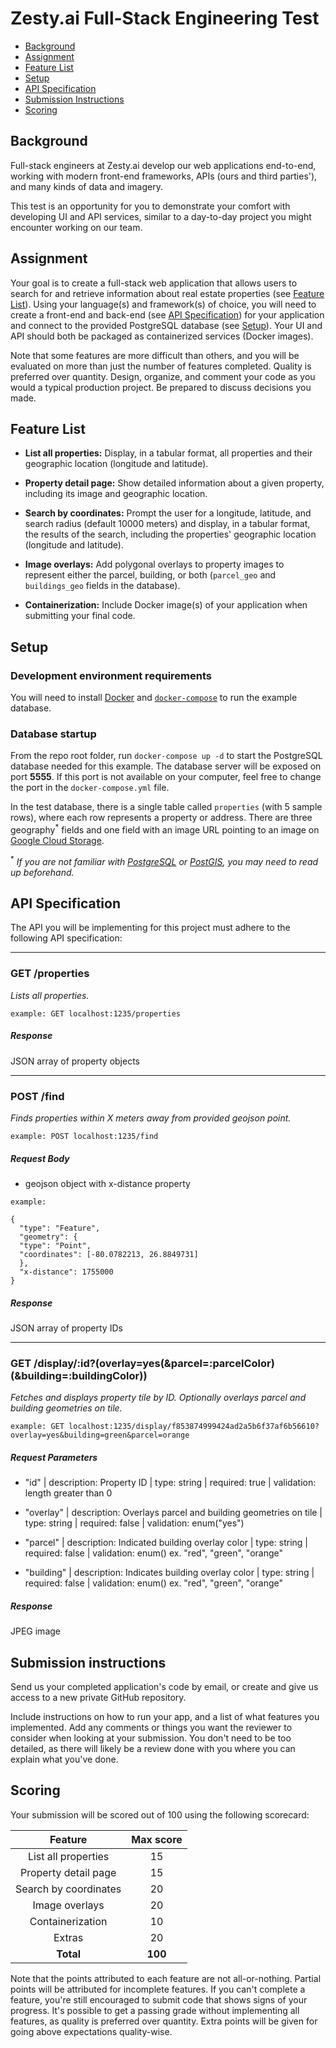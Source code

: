 # Zesty.ai Full-Stack Engineering Test

- [Background](#background)
- [Assignment](#assignment)
- [Feature List](#feature-list)
- [Setup](#setup)
- [API Specification](#api-specification)
- [Submission Instructions](#submission-instructions)
- [Scoring](#scoring)

## Background

Full-stack engineers at Zesty.ai develop our web applications end-to-end, working with modern front-end frameworks, APIs (ours and third parties'), and many kinds of data and imagery.

This test is an opportunity for you to demonstrate your comfort with developing UI and API services, similar to a day-to-day project you might encounter working on our team.


## Assignment

Your goal is to create a full-stack web application that allows users to search for and retrieve information about real estate properties (see [Feature List](#feature-list)). Using your language(s) and framework(s) of choice, you will need to create a front-end and back-end (see [API Specification](#api-specification)) for your application and connect to the provided PostgreSQL database (see [Setup](#setup)). Your UI and API should both be packaged as containerized services (Docker images).

Note that some features are more difficult than others, and you will be evaluated on more than just the number of
features completed. Quality is preferred over quantity. Design, organize, and comment your code as you would a typical 
production project. Be prepared to discuss decisions you made.

## Feature List

* **List all properties:** Display, in a tabular format, all properties and their geographic location (longitude and 
  latitude).
  
* **Property detail page:** Show detailed information about a given property, including its image and geographic location.

* **Search by coordinates:** Prompt the user for a longitude, latitude, and search radius (default 10000 meters) and 
  display, in a tabular format, the results of the search, including the properties' geographic location (longitude and 
  latitude).

* **Image overlays:** Add polygonal overlays to property images to represent either the parcel, building, or both 
  (`parcel_geo` and `buildings_geo` fields in the database).

* **Containerization:** Include Docker image(s) of your application when submitting your final code.

## Setup

### Development environment requirements
You will need to install [Docker](https://www.docker.com/products/docker-desktop) and 
[`docker-compose`](https://docs.docker.com/compose/install/) to run the example database.

### Database startup
From the repo root folder, run `docker-compose up -d` to start the PostgreSQL database needed for this example. The 
database server will be exposed on port **5555**. If this port is not available on your computer, feel free to change 
the port in the `docker-compose.yml` file.

In the test database, there is a single table called `properties` (with 5 sample rows), where each row represents a 
property or address. There are three geography<sup>*</sup> fields and one field with an image URL pointing to an image on [Google Cloud Storage](https://cloud.google.com/storage/).

<sup>*</sup> *If you are not familiar with [PostgreSQL](https://www.postgresql.org/) or [PostGIS](https://postgis.net/), you may need to read up beforehand.*

## API Specification
The API you will be implementing for this project must adhere to the following API specification:

***

### GET /properties
*Lists all properties.*

`example: GET localhost:1235/properties`

##### Response
JSON array of property objects

***

### POST /find
*Finds properties within X meters away from provided geojson point.*

`example: POST localhost:1235/find`

##### Request Body
- geojson object with x-distance property

```
example:

{
  "type": "Feature",
  "geometry": {
  "type": "Point",
  "coordinates": [-80.0782213, 26.8849731]
  },
  "x-distance": 1755000
}
```

##### Response
JSON array of property IDs

***

### GET /display/:id?(overlay=yes(&parcel=:parcelColor)(&building=:buildingColor))

*Fetches and displays property tile by ID. Optionally overlays parcel and building geometries on tile.*

`example: GET localhost:1235/display/f853874999424ad2a5b6f37af6b56610?overlay=yes&building=green&parcel=orange`

##### Request Parameters
- "id" | description: Property ID | type: string | required: true | validation: length greater than 0

- "overlay" | description: Overlays parcel and building geometries on tile | type: string | required: false | validation: enum("yes")

- "parcel" | description: Indicated building overlay color | type: string | required: false | validation: enum() ex. "red", "green", "orange"

- "building" | description: Indicates building overlay color | type: string | required: false | validation: enum() ex. "red", "green", "orange"

##### Response
JPEG image

## Submission instructions

Send us your completed application's code by email, or create and give us access to a new private GitHub repository.

Include instructions on how to run your app, and a list of what features you implemented. Add any comments or things you 
want the reviewer to consider when looking at your submission. You don't need to be too detailed, as there will likely 
be a review done with you where you can explain what you've done.

## Scoring

Your submission will be scored out of 100 using the following scorecard:

|      **Feature**      | **Max score** |
|:---------------------:|:-------------:|
|  List all properties  |      15       |
|  Property detail page |      15       |
| Search by coordinates |      20       |
|     Image overlays    |      20       |
|    Containerization   |      10       |
|         Extras        |      20       |
|       **Total**       |    **100**    |

Note that the points attributed to each feature are not all-or-nothing. Partial points will be attributed for incomplete
features. If you can't complete a feature, you're still encouraged to submit code that shows signs of your progress. 
It's possible to get a passing grade without implementing all features, as quality is preferred over quantity. Extra 
points will be given for going above expectations quality-wise.
